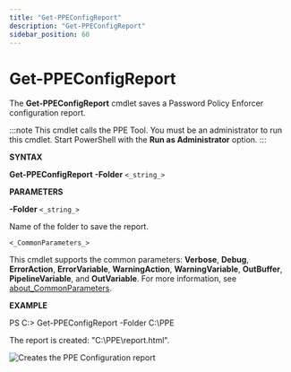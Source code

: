 ```yaml
---
title: "Get-PPEConfigReport"
description: "Get-PPEConfigReport"
sidebar_position: 60
---
```


# Get-PPEConfigReport

The **Get-PPEConfigReport** cmdlet saves a Password Policy Enforcer configuration report.

:::note
This cmdlet calls the PPE Tool. You must be an administrator to run this cmdlet. Start
PowerShell with the **Run as Administrator** option.
:::


**SYNTAX**

**Get-PPEConfigReport** **-Folder** `<_string_>`

**PARAMETERS**

**-Folder** `<_string_>`

Name of the folder to save the report.

`<_CommonParameters_>`

This cmdlet supports the common parameters: **Verbose**, **Debug**, **ErrorAction**,
**ErrorVariable**, **WarningAction**, **WarningVariable**, **OutBuffer**, **PipelineVariable**, and
**OutVariable**. For more information, see [about_CommonParameters](https://learn.microsoft.com/en-us/powershell/module/microsoft.powershell.core/about/about_commonparameters?view=powershell-7.5).

**EXAMPLE**

PS C:\> Get-PPEConfigReport -Folder C:\PPE

The report is created: "C:\PPE\report.html".

![Creates the PPE Configuration report](/images/passwordpolicyenforcer/11.0/administration/cmdletgetppeconfigreport.webp)
